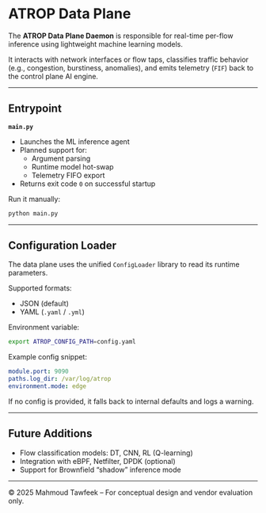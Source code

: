 # ATROP Data Plane

The **ATROP Data Plane Daemon** is responsible for real-time per-flow inference using lightweight machine learning models.

It interacts with network interfaces or flow taps, classifies traffic behavior (e.g., congestion, burstiness, anomalies), and emits telemetry (`FIF`) back to the control plane AI engine.

---

## Entrypoint

**`main.py`**

- Launches the ML inference agent
- Planned support for:
  - Argument parsing
  - Runtime model hot-swap
  - Telemetry FIFO export
- Returns exit code `0` on successful startup

Run it manually:

```bash
python main.py
```

---

## Configuration Loader

The data plane uses the unified `ConfigLoader` library to read its runtime parameters.

Supported formats:
- JSON (default)
- YAML (`.yaml` / `.yml`)

Environment variable:
```bash
export ATROP_CONFIG_PATH=config.yaml
```

Example config snippet:
```yaml
module.port: 9090
paths.log_dir: /var/log/atrop
environment.mode: edge
```

If no config is provided, it falls back to internal defaults and logs a warning.

---

## Future Additions

- Flow classification models: DT, CNN, RL (Q-learning)
- Integration with eBPF, Netfilter, DPDK (optional)
- Support for Brownfield “shadow” inference mode

---

© 2025 Mahmoud Tawfeek – For conceptual design and vendor evaluation only.
